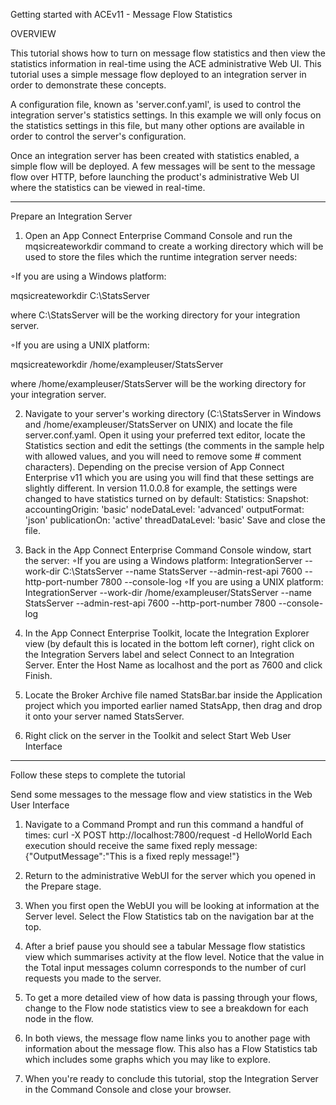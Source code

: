 

Getting started with ACEv11 - Message Flow Statistics

OVERVIEW 


This tutorial shows how to turn on message flow statistics and then view the statistics information in real-time using the ACE administrative Web UI. This tutorial uses a simple message flow deployed to an integration server in order to demonstrate these concepts. 

A configuration file, known as 'server.conf.yaml', is used to control the integration server's statistics settings. In this example we will only focus on the statistics settings in this file, but many other options are available in order to control the server's configuration. 

Once an integration server has been created with statistics enabled, a simple flow will be deployed. A few messages will be sent to the message flow over HTTP, before launching the product's administrative Web UI where the statistics can be viewed in real-time. 

------------------------------------------------------------------------------------------------------------------------------------------------------------------
Prepare an Integration Server


1. Open an App Connect Enterprise Command Console and run the mqsicreateworkdir command to create a working directory which will be used to store the files which the runtime integration server needs:

◦If you are using a Windows platform: 

mqsicreateworkdir C:\StatsServer

where C:\StatsServer will be the working directory for your integration server.

◦If you are using a UNIX platform:
 
 mqsicreateworkdir /home/exampleuser/StatsServer
 
 where /home/exampleuser/StatsServer will be the working directory for your integration server.

2. Navigate to your server's working directory (C:\StatsServer in Windows and /home/exampleuser/StatsServer on UNIX) and locate the file server.conf.yaml. Open it using your preferred text editor, locate the Statistics section and edit the settings (the comments in the sample help with allowed values, and you will need to remove some # comment characters). Depending on the precise version of App Connect Enterprise v11 which you are using you will find that these settings are slightly different. In version 11.0.0.8 for example, the settings were changed to have statistics turned on by default:
Statistics: 
  Snapshot: 
    accountingOrigin: 'basic' 
    nodeDataLevel: 'advanced' 
    outputFormat: 'json' 
    publicationOn: 'active' 
    threadDataLevel: 'basic' 
 Save and close the file. 

3. Back in the App Connect Enterprise Command Console window, start the server:
◦If you are using a Windows platform: IntegrationServer --work-dir C:\StatsServer --name StatsServer --admin-rest-api 7600 --http-port-number 7800 --console-log
◦If you are using a UNIX platform: IntegrationServer --work-dir /home/exampleuser/StatsServer --name StatsServer --admin-rest-api 7600 --http-port-number 7800 --console-log

4. In the App Connect Enterprise Toolkit, locate the Integration Explorer view (by default this is located in the bottom left corner), right click on the Integration Servers label and select Connect to an Integration Server. Enter the Host Name as localhost and the port as 7600 and click Finish. 

5. Locate the Broker Archive file named StatsBar.bar inside the Application project which you imported earlier named StatsApp, then drag and drop it onto your server named StatsServer. 

6. Right click on the server in the Toolkit and select Start Web User Interface 
-------------------------------------------------------------------------------------------------------

Follow these steps to complete the tutorial

Send some messages to the message flow and view statistics in the Web User Interface 

1. Navigate to a Command Prompt and run this command a handful of times:
curl -X POST http://localhost:7800/request -d HelloWorld
Each execution should receive the same fixed reply message:
{"OutputMessage":"This is a fixed reply message!"} 

2. Return to the administrative WebUI for the server which you opened in the Prepare stage. 

3. When you first open the WebUI you will be looking at information at the Server level. Select the Flow Statistics tab on the navigation bar at the top. 

4. After a brief pause you should see a tabular Message flow statistics view which summarises activity at the flow level. Notice that the value in the Total input messages column corresponds to the number of curl requests you made to the server. 

5. To get a more detailed view of how data is passing through your flows, change to the Flow node statistics view to see a breakdown for each node in the flow. 

6. In both views, the message flow name links you to another page with information about the message flow. This also has a Flow Statistics tab which includes some graphs which you may like to explore. 

7. When you're ready to conclude this tutorial, stop the Integration Server in the Command Console and close your browser. 
